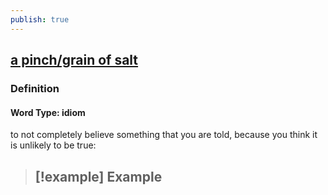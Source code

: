 ```yaml
---
publish: true
---
```


## [a pinch/grain of salt](https://dictionary.cambridge.org/dictionary/english/a-pinch/grain-of-salt)

### Definition
#### Word Type: idiom
to not completely believe something that you are told, because you think it is unlikely to be true:

>[!example] Example
> - 
